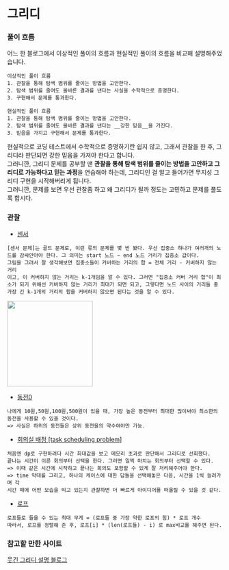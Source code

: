 # 그리디
### 풀이 흐름
어느 한 블로그에서 이상적인 풀이의 흐름과 현실적인 풀이의 흐름을 비교해 설명해주었습니다.
```
이상적인 풀이 흐름
1. 관찰을 통해 탐색 범위를 줄이는 방법을 고안한다.
2. 탐색 범위를 줄여도 올바른 결과를 낸다는 사실을 수학적으로 증명한다.
3. 구현해서 문제를 통과한다.
```
```
현실적인 풀이 흐름
1. 관찰을 통해 탐색 범위를 줄이는 방법을 고안한다.
2. 탐색 범위를 줄여도 올바른 결과를 낸다는 __강한 믿음__을 가진다.
3. 믿음을 가지고 구현해서 문제를 통과한다.
```
현실적으로 코딩 테스트에서 수학적으로 증명하기란 쉽지 않고, 그래서 관찰을 한 후, 그리디라 판단되면 강한 믿음을 가져야 한다고 합니다.  
그러니깐, 그리디 문제를 공부할 땐 **관찰을 통해 탐색 범위를 줄이는 방법을 고안하고 그리디로 가능하다고 믿는 과정**을 연습해야 하는데, 그리디인 걸 알고 들어가면 무지성 그리디 구현을 시작해버리게 됩니다.  
그러니깐, 문제를 보면 우선 관찰좀 하고 왜 그리디가 될까 정도는 고민하고 문제를 풀도록 합시다.

### 관찰
- [센서](https://github.com/dbwp031/YujeCodingTest/blob/main/%EA%B7%B8%EB%A6%AC%EB%94%94/baek_2212.py)
```
[센서 문제]는 골드 문제로, 이런 류의 문제를 몇 번 봤다. 우선 집중소 하나가 여러개의 노드를 감싸안아야 한다. 그 의미는 start 노드 ~ end 노드 거리가 집중소 값이다.  
그림을 그려서 잘 생각해보면 집중소들이 커버하는 거리의 합 = 전체 거리 - 커버하지 않는 거리
이고, 이 커버하지 않는 거리는 k-1개임을 알 수 있다. 그러면 "집중소 커버 거리 합"이 최소가 되기 위해선 커버하지 않는 거리가 최대가 되면 되고, 그렇다면 노드 사이의 거리들 중
가장 긴 k-1개의 거리의 합을 커버하지 않으면 된다는 것을 알 수 있다. 
```
<img src="https://user-images.githubusercontent.com/65337423/169980607-18b7f814-d816-405d-a5df-8453680fab86.png" height="200">

- [동전0](https://github.com/dbwp031/YujeCodingTest/blob/main/%EA%B7%B8%EB%A6%AC%EB%94%94/baek_11047.py)
```
나에게 10원,50원,100원,500원이 있을 때, 가장 높은 동전부터 최대한 많이써야 최소한의 동전을 사용할 수 있을 것이다.
=> 사실은 하위의 동전들은 상위 동전을의 약수여야만 가능.
```
- [회의실 배정 [task scheduling problem]](https://github.com/dbwp031/YujeCodingTest/blob/main/%EA%B7%B8%EB%A6%AC%EB%94%94/baek_1931.py)
```
처음엔 dp로 구현하려다 시간 최대값을 보고 메모리 초과로 판단해서 그리디로 선회했다.
끝나는 시간이 이른 회의부터 선택을 한다. 그러면 일찍 마치는 회의부터 선택할 수 있다.
=> 이때 같은 시간에 시작하고 끝나는 회의도 포함할 수 있게 잘 처리해주어야 한다.
=> time 막대를 그리고, 하나의 케이스에 대한 답들을 선택해놓은 다음, 시간을 1씩 늘려가며 각 
시간 때에 어떤 모습을 띄고 있는지 관찰하면 더 빠르게 아이디어를 떠올릴 수 있을 것 같다.
```
- [로프](https://github.com/dbwp031/YujeCodingTest/blob/main/%EA%B7%B8%EB%A6%AC%EB%94%94/baek_2217.py)
```
로프들로 들을 수 있는 최대 무게 = (로프들 중 가장 약한 로프의 힘) * 로프 개수
따라서, 로프를 정렬해 준 후, 로프[i] * (len(로프들) - i) 로 max비교를 해주면 된다.
```
### 참고할 만한 사이트
[웃긴 그리디 설명 블로그](https://blog.encrypted.gg/975?category=773649)
